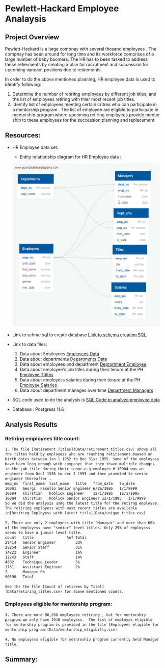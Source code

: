 # Pewlett-Hackard Employee Analaysis

## Project Overview

Pewlett-Hackard is a large compnay with several thosand employees . The compnay has been around for long time and its workforce comprises of a large number of baby boomers. The HR has to been tasked to address these retierments by creating a plan for rucrutment and succession for upcoming vancant postiions due to retirements.

In order to do the above mentioned planning, HR employee data is used to identify following:
1. Determine the number of retiritng employees by different job titles, and the list of employees retiring with thier most recent job titles.
2. Identify list of employees meeting certain critrea who can participate in a mentorship program . The list of employee are eligible to participate in mentorship program where upcoming retiring employees provide mentor ship to these employees for the succession planning and replacement.

## Resources:
- HR Employee data set:
    - Entity relationship diagram for HR Employee data : 
     
     ![link to ERD](EmployeeDB.png)
- Link to schme sql to create database [Link to schema creation SQL](Queries/ph_employeedb_schema.sql)
- Link to data files:
    1. Data about Employees [Employees Data](Data/employees.csv)
    2. Data about departments [Departments Data](Data/departments.csv)
    3. Data about employees and department [Deptartment Employee](Data/dept_emp.csv)
    4. Data about employee's job titles during their tenure at the PH [Employee Titltes](Data/titles.csv)
    5. Data about employess salaries during their tenure at the PH [Employee Salaries](Data/salaries.csv)
    6. Data about department manages over time [Department Managers](Data/dept_manager.csv)
 - SQL code used to do the analysis is [SQL Code to analyze employee data](Queries/Employee_Database_challenge.sql)
 
 - Database : Postgress 11.6

## Analysis Results

### Retiring employees title count:

    1. The file [Retirement Titles](Data/retirement_titles.csv) shows all the tiltes held by employess who are reaching retiriement baased on birth dates between Jan 1 1952 to Dec 31st 1955. Some of the employess have been long enough with companyt that they thave multiple changes in the job title during their tenur.e.g employee # 10004 was an engineer from Dec1 1986 to dec 1 1995 and then promoted to senior engineer thereafter .
    emp_no	first_name	last_name	title	from_date	to_date
    10001	Georgi	Facello	Senior Engineer	6/26/1986	1/1/9999
    10004	Chirstian	Koblick	Engineer	12/1/1986	12/1/1995
    10004	Chirstian	Koblick	Senior Engineer	12/1/1995	1/1/9999
    So we did the analysis usng the latest title for the retirng employee. The retiring employess with most recent titles are available in[Retiring Employess with latest title](Data/unique_titles.csv)
    
    2. There are only 2 employess with title "Manager" and more than 60% of the employess have "senior" level titles. Only 29% of employess seems to have a junior level title.
    count	title	            %of Total
    29414	Senior Engineer	        33%
    28254	Senior Staff	        31%
    14222	Engineer	            16%
    12243	Staff	                14%
    4502	Technique Leader	    5%
    1761	Assistant Engineer	    2%
    2	    Manager	0%
    90398   Total		
    
    See the the file [Count of retirees by Titel](Data/retiring_titles.csv) for above mentioned counts.
### Employees eligible for mentorship program:

    3. There are more 90,398 employess retiring , but for mentorship program we only have 1940 employess.  The list of employes eligible for mentorship program is provided in the file [Employees eligible for mentorship program](Data/mentorship_eligibilty.csv) 
    
    4. No employess eligible for metnroship program currently held Manager title. 
    
    
## Summary:


    
    
